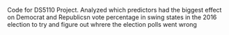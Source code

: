 Code for DS5110 Project. Analyzed which predictors had the biggest effect on Democrat and Republicsn vote percentage in swing states in the 2016 election to try and figure out whrere the election polls went wrong 
